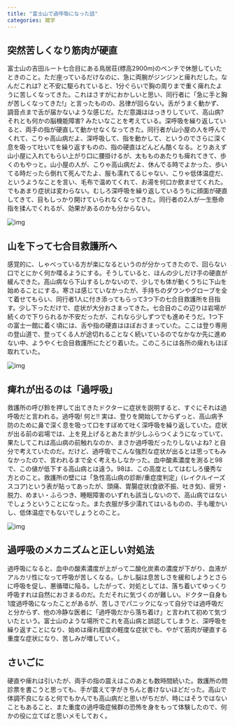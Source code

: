 ```yaml
---
title: "富士山で過呼吸になった話"
categories: 雑学
---
```


## 突然苦しくなり筋肉が硬直

富士山の吉田ルート七合目にある鳥居荘(標高2900m)のベンチで休憩していたときのこと。ただ座っているだけなのに、急に両腕がジンジンと痺れだした。なんだこれは? と不安に駆られていると、1分ぐらいで胸の周りまで重く痺れたように苦しくなってきた。これはさすがにおかしいと思い、同行者に「急に手と胸が苦しくなってきた!」と言ったものの、呂律が回らない。舌がうまく動かず、調音点まで舌が届かないような感じだ。ただ意識ははっきりしていて、高山病? それとも何かの脳機能障害? みたいなことを考えている。深呼吸を繰り返していると、両手の指が硬直して動かせなくなってきた。同行者が山小屋の人を呼んでくれて、こりゃ高山病だよ、深呼吸して、指を動かして、というのでさらに深く息を吸って吐いてを繰り返すものの、指の硬直はどんどん酷くなる。とりあえず山小屋に入れてもらい上がり口に腰掛けるが、太もものあたりも痺れてきて、歩くのもやっと。山小屋の人が、こりゃ高山病だよ、休んでる時でよかった、歩いてる時だったら倒れて死んでたよ、服も濡れてるじゃない、こりゃ低体温症だ、というようなことを言い、毛布で温めてくれて、お湯を何口か飲ませてくれた。でもあまり症状は変わらない。むしろ深呼吸を繰り返しているうちに顔面が硬直してきて、目もしっかり開けていられなくなってきた。同行者の2人が一生懸命指を揉んでくれるが、効果があるのかも分からない。

![img](img/20170727-001.jpg)

## 山を下って七合目救護所へ

感覚的に、しゃべっている方が楽になるというのが分かってきたので、回らない口でとにかく何か喋るようにする。そうしていると、ほんの少しだけ手の硬直が緩んできた。高山病なら下山するしかないので、少しでも体が動くうちに下山を始めることにする。寒さは感じていなかったが、手持ちのダウンやグローブを全て着せてもらい、同行者1人に付き添ってもらって3つ下の七合目救護所を目指す。少し下っただけで、症状が大分おさまってきた。七合目のこの辺りは岩場が続くので下りられるか不安だったが、これなら少しずつでも進めそうだ。1つ下の富士一館に着く頃には、舌や指の硬直はほぼおさまっていた。ここは登り専用の登山道で、登ってくる人が途切れることなく続いているのでなかなか先に進めない中、ようやく七合目救護所にたどり着いた。このころには各所の痺れもほぼ取れていた。

![img](img/20170727-002.jpg)

## 痺れが出るのは「過呼吸」

救護所の呼び鈴を押して出てきたドクターに症状を説明すると、すぐにそれは過呼吸だと言われる。過呼吸! 何と!! 実は、登りを開始してからずっと、高山病予防のために鼻で深く息を吸って口をすぼめて吐く深呼吸を繰り返していた。症状が出る前の岩場では、上を見上げるとあたまが少しふらつくようになっていて、果たしてこれは高山病の前触れなのか、まさか過呼吸だったりしないよね? と自分で考えていたのだ。だけど、過呼吸でこんな強烈な症状が出るとは思ってもみなかったので、言われるまで全く考えもしなかった。血中酸素濃度を測ると98で、この値が低下する高山病とは違う。98は、この高度としてはむしろ優秀な方とのこと。救護所の壁には「急性高山病の診断/重症度判定」(レイクルイーズスコア)という表が貼ってあったが、頭痛、胃腸症状(食欲不振、吐き気)、疲労・脱力、めまい・ふらつき、睡眠障害のいずれも該当しないので、高山病ではないでしょうということになった。また衣服が多少濡れてはいるものの、手も暖かいし、低体温症でもないでしょうとのこと。

![img](img/20170727-003.jpg)

## 過呼吸のメカニズムと正しい対処法

過呼吸になると、血中の酸素濃度が上がって二酸化炭素の濃度が下がり、血液がアルカリ性になって呼吸が苦しくなる。しかし脳は息苦しさを緩和しようとさらに呼吸を促し、悪循環に陥る。したがって、対処としては、落ち着いてゆっくり呼吸すれは自然におさまるのだ。ただそれに気づくのが難しい。ドクター自身も1度過呼吸になったことがあるが、苦しさでパニックになって自分では過呼吸だと分からず、他の冷静な医者に「過呼吸だから落ち着け」と言われて初めて気づいたという。富士山のような場所でこれを高山病と誤認してしまうと、深呼吸を繰り返すことになり、始めは痺れ程度の軽度な症状でも、やがて筋肉が硬直する重度な症状になり、苦しみが増していく。

## さいごに

硬直や痺れは引いたが、両手の指の震えはこのあとも数時間続いた。救護所の問診票を書こうと思っても、手が震えて字がきちんと書けないほどだった。高山で体調不良になると何でもかんでも高山病だと思いがちだが、時にはそうではないこともあること、また重度の過呼吸症候群の恐怖を身をもって体験したので、何かの役に立てばと思いメモしておく。
